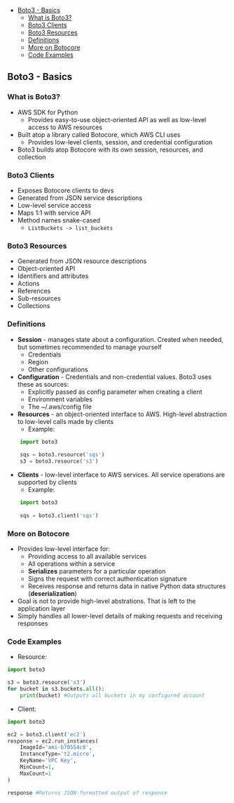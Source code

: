 - [Boto3 - Basics](#boto3---basics)
	- [What is Boto3?](#what-is-boto3)
	- [Boto3 Clients](#boto3-clients)
	- [Boto3 Resources](#boto3-resources)
	- [Definitions](#definitions)
	- [More on Botocore](#more-on-botocore)
	- [Code Examples](#code-examples)

## Boto3 - Basics

### What is Boto3?
* AWS SDK for Python
	* Provides easy-to-use object-oriented API as well as low-level access to AWS resources
* Built atop a library called Botocore, which AWS CLI uses
	* Provides low-level clients, session, and credential configuration
* Boto3 builds atop Botocore with its own session, resources, and collection

### Boto3 Clients
* Exposes Botocore clients to devs
* Generated from JSON service descriptions
* Low-level service access
* Maps 1:1 with service API
* Method names snake-cased
	* `ListBuckets -> list_buckets`

### Boto3 Resources
* Generated from JSON resource descriptions
* Object-oriented API
* Identifiers and attributes
* Actions
* References
* Sub-resources
* Collections

### Definitions
* **Session** - manages state about a configuration. Created when needed, but sometimes recommended to manage yourself
	* Credentials
	* Region
	* Other configurations
* **Configuration** - Credentials and non-credential values. Boto3 uses these as sources:
	* Explicitly passed as config parameter when creating a client
	* Environment variables
	* The ~/.aws/config file
* **Resources** - an object-oriented interface to AWS. High-level abstraction to low-level calls made by clients
	* Example:
```python
	import boto3
	
	sqs = boto3.resource('sqs')
	s3 = boto3.resource('s3')
```
* **Clients** - low-level interface to AWS services. All service operations are supported by clients
	* Example:
```python
	import boto3
	
	sqs = boto3.client('sqs')
```


### More on Botocore
* Provides low-level interface for:
	* Providing access to all available services
	* All operations within a service
	* **Serializes** parameters for a particular operation
	* Signs the request with correct authentication signature
	* Receives response and returns data in native Python data structures (**deserialization**)
* Goal is not to provide high-level abstrations. That is left to the application layer
* Simply handles all lower-level details of making requests and receiving responses

### Code Examples
* Resource:
```python
import boto3

s3 = boto3.resource('s3')
for bucket in s3.buckets.all():
	print(bucket) #Outputs all buckets in my configured account
```
* Client:
```python
import boto3

ec2 = boto3.client('ec2')
response = ec2.run_instances(
	ImageId='ami-b70554c8',
	InstanceType='t2.micro',
	KeyName='VPC Key',
	MinCount=1,
	MaxCount=1
)

response #Returns JSON-formatted output of response
```
